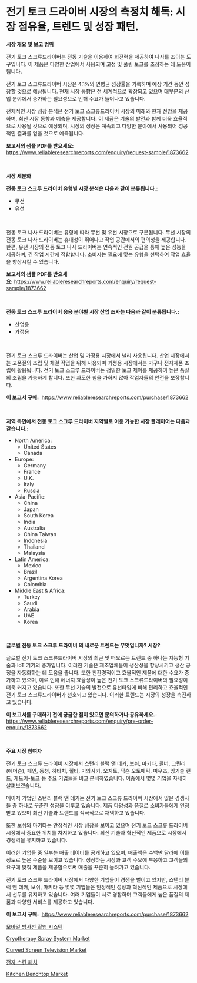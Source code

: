 <p><h1>전기 토크 드라이버 시장의 측정치 해독: 시장 점유율, 트렌드 및 성장 패턴.</h1></p><p><strong>시장 개요 및 보고 범위</strong></p>
<p><p>전기 토크 스크류드라이버는 전동 기술을 이용하여 회전력을 제공하여 나사를 조이는 도구입니다. 이 제품은 다양한 산업에서 사용되며 고정 및 풀림 토크를 조정하는 데 도움이 됩니다. </p><p>전기 토크 스크류드라이버 시장은 4.1%의 연평균 성장률을 기록하며 예상 기간 동안 성장할 것으로 예상됩니다. 현재 시장 동향은 전 세계적으로 확장되고 있으며 대부분의 산업 분야에서 증가하는 필요성으로 인해 수요가 늘어나고 있습니다. </p><p>전체적인 시장 성장 분석은 전기 토크 스크류드라이버 시장의 미래와 현재 전망을 제공하며, 최신 시장 동향과 예측을 제공합니다. 이 제품은 기술의 발전과 함께 더욱 효율적으로 사용될 것으로 예상되며, 시장의 성장은 계속되고 다양한 분야에서 사용되어 성공적인 결과를 얻을 것으로 예측됩니다.</p></p>
<p><strong>보고서의 샘플 PDF를 받으세요:</strong> <a href="https://www.reliableresearchreports.com/enquiry/request-sample/1873662">https://www.reliableresearchreports.com/enquiry/request-sample/1873662</a></p>
<p>&nbsp;</p>
<p><strong>시장 세분화</strong></p>
<p><strong>전동 토크 스크루 드라이버 유형별 시장 분석은 다음과 같이 분류됩니다.:</strong></p>
<p><ul><li>무선</li><li>유선</li></ul></p>
<p>&nbsp;</p>
<p><p>전동 토크 나사 드라이버는 유형에 따라 무선 및 유선 시장으로 구분됩니다. 무선 시장의 전동 토크 나사 드라이버는 휴대성이 뛰어나고 작업 공간에서의 편의성을 제공합니다. 한편, 유선 시장의 전동 토크 나사 드라이버는 연속적인 전원 공급을 통해 높은 성능을 제공하며, 긴 작업 시간에 적합합니다. 소비자는 필요에 맞는 유형을 선택하여 작업 효율을 향상시킬 수 있습니다.</p></p>
<p><strong>보고서의 샘플 PDF를 받으세요:</strong>&nbsp;<a href="https://www.reliableresearchreports.com/enquiry/request-sample/1873662">https://www.reliableresearchreports.com/enquiry/request-sample/1873662</a></p>
<p>&nbsp;</p>
<p><strong> 전동 토크 스크루 드라이버 응용 분야별 시장 산업 조사는 다음과 같이 분류됩니다.:</strong></p>
<p><ul><li>산업용</li><li>가정용</li></ul></p>
<p>&nbsp;</p>
<p><p>전기 토크 스크루 드라이버는 산업 및 가정용 시장에서 널리 사용됩니다. 산업 시장에서는 고품질의 조립 및 체결 작업을 위해 사용되며 가정용 시장에서는 가구나 전자제품 조립에 활용됩니다. 전기 토크 스크루 드라이버는 정밀한 토크 제어를 제공하여 높은 품질의 조립을 가능하게 합니다. 또한 과도한 힘을 가하지 않아 작업자들의 안전을 보장합니다.</p></p>
<p><strong>이 보고서 구매:</strong>&nbsp; <a href="https://www.reliableresearchreports.com/purchase/1873662">https://www.reliableresearchreports.com/purchase/1873662</a></p>
<p>&nbsp;</p>
<p><strong>지역 측면에서 전동 토크 스크루 드라이버 지역별로 이용 가능한 시장 플레이어는 다음과 같습니다.:</strong></p>
<p><ul>
    <li>
        North America:
        <ul>
            <li>United States</li>
            <li>Canada</li>
        </ul>
    </li>
    <li>
        Europe:
        <ul>
            <li>Germany</li>
            <li>France</li>
            <li>U.K.</li>
            <li>Italy</li>
            <li>Russia</li>
        </ul>
    </li>
    <li>
        Asia-Pacific:
        <ul>
            <li>China</li>
            <li>Japan</li>
            <li>South Korea</li>
            <li>India</li>
            <li>Australia</li>
            <li>China Taiwan</li>
            <li>Indonesia</li>
            <li>Thailand</li>
            <li>Malaysia</li>
        </ul>
    </li>
    <li>
        Latin America:
        <ul>
            <li>Mexico</li>
            <li>Brazil</li>
            <li>Argentina Korea</li>
            <li>Colombia</li>
        </ul>
    </li>
    <li>
        Middle East & Africa:
        <ul>
            <li>Turkey</li>
            <li>Saudi</li>
            <li>Arabia</li>
            <li>UAE</li>
            <li>Korea</li>
        </ul>
    </li>
    </ul></p>
<p>&nbsp;</p>
<p><strong>글로벌 전동 토크 스크루 드라이버 의 새로운 트렌드는 무엇입니까? 시장?</strong></p>
<p><p>글로벌 전기 토크 스크류드라이버 시장의 최근 및 떠오르는 트렌드 중 하나는 지능형 기술과 IoT 기기의 증가입니다. 이러한 기술은 제조업체들이 생산성을 향상시키고 생산 공정을 자동화하는 데 도움을 줍니다. 또한 친환경적이고 효율적인 제품에 대한 수요가 증가하고 있으며, 이로 인해 에너지 효율성이 높은 전기 토크 스크류드라이버의 필요성이 더욱 커지고 있습니다. 또한 무선 기술의 발전으로 유선타입에 비해 편리하고 효율적인 전기 토크 스크류드라이버가 선호되고 있습니다. 이러한 트렌드는 시장의 성장을 촉진하고 있습니다.</p></p>
<p><strong>이 보고서를 구매하기 전에 궁금한 점이 있으면 문의하거나 공유하세요.</strong>- <a href="https://www.reliableresearchreports.com/enquiry/pre-order-enquiry/1873662">https://www.reliableresearchreports.com/enquiry/pre-order-enquiry/1873662</a></p>
<p>&nbsp;</p>
<p><strong>주요 시장 참여자</strong></p>
<p><p>전기 토크 스크류 드라이버 시장에서 스탠리 블랙 앤 데커, 보쉬, 마키타, 콜버, 그린리 (에머슨), 페인, 동청, 히타치, 힐티, 가와사키, 오지토, 딕슨 오토매틱, 마우츠, 잉거솔 랜드, 게도어-토크 등 주요 기업들을 비교 분석하였습니다. 이중에서 몇몇 기업을 자세히 살펴보겠습니다.</p><p>메이저 기업인 스탠리 블랙 앤 데커는 전기 토크 스크류 드라이버 시장에서 많은 경쟁사들 중 하나로 꾸준한 성장을 이루고 있습니다. 제품 다양성과 품질로 소비자들에게 인정받고 있으며 최신 기술과 트렌드를 적극적으로 채택하고 있습니다.</p><p>또한 보쉬와 마키타는 안정적인 시장 성장을 보이고 있으며 전기 토크 스크류 드라이버 시장에서 중요한 위치를 차지하고 있습니다. 최신 기술과 혁신적인 제품으로 시장에서 경쟁력을 유지하고 있습니다.</p><p>이러한 기업들 중 일부는 매출 데이터를 공개하고 있으며, 매출액은 수백만 달러에 이를 정도로 높은 수준을 보이고 있습니다. 성장하는 시장과 고객 수요에 부응하고 고객들의 요구에 맞춰 제품을 제공함으로써 매출을 꾸준히 늘려가고 있습니다.</p><p>전기 토크 스크류 드라이버 시장에서 다양한 기업들이 경쟁을 벌이고 있지만, 스탠리 블랙 앤 데커, 보쉬, 마키타 등 몇몇 기업들은 안정적인 성장과 혁신적인 제품으로 시장에서 선두를 유지하고 있습니다. 여러 기업들이 서로 경합하며 고객들에게 높은 품질의 제품과 다양한 서비스를 제공하고 있습니다.</p></p>
<p><strong>이 보고서 구매:</strong>&nbsp;&nbsp;<a href="https://www.reliableresearchreports.com/purchase/1873662">https://www.reliableresearchreports.com/purchase/1873662</a></p>
<p><p><a href="https://github.com/xvz497517413/Market-Research-Report-List-1/blob/main/11015152770.md">모바일 방사선 촬영 시스템</a></p><p><a href="https://issuu.com/reportprime-2/docs/cryotherapy-spray-system-market-size-2030.pptx">Cryotherapy Spray System Market</a></p><p><a href="https://github.com/BryceTownsendr/Market-Research-Report-List-4/blob/main/curved-screen-television-market.md">Curved Screen Television Market</a></p><p><a href="https://github.com/vskv4779xr1/Market-Research-Report-List-1/blob/main/59604372771.md">전자 스킨 패치</a></p><p><a href="https://github.com/mahnoor2003/Market-Research-Report-List-3/blob/main/kitchen-benchtop-market.md">Kitchen Benchtop Market</a></p></p>
